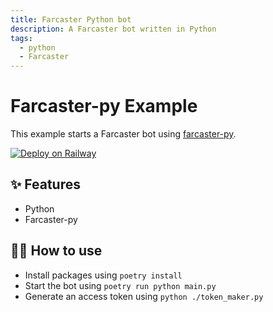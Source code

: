 ```yaml
---
title: Farcaster Python bot
description: A Farcaster bot written in Python
tags:
  - python
  - Farcaster
---
```


# Farcaster-py Example

This example starts a Farcaster bot using [farcaster-py](https://github.com/a16z/farcaster-py).

[![Deploy on Railway](https://railway.app/button.svg)](https://railway.app/new/template/VoQH_z?referralCode=ifkIie)

## ✨ Features

- Python
- Farcaster-py

## 💁‍♀️ How to use

- Install packages using `poetry install`
- Start the bot using `poetry run python main.py`
- Generate an access token using `python ./token_maker.py`
